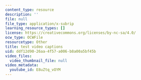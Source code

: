 ```yaml
---
content_type: resource
description: ''
file: null
file_type: application/x-subrip
learning_resource_types: []
license: https://creativecommons.org/licenses/by-nc-sa/4.0/
ocw_type: OCWFile
resourcetype: Other
title: test video captions
uid: ddf12d90-26aa-4f57-a006-b8a00a5bf45b
video_files:
  video_thumbnail_file: null
video_metadata:
  youtube_id: E8uZtq_vOYM
---
```

